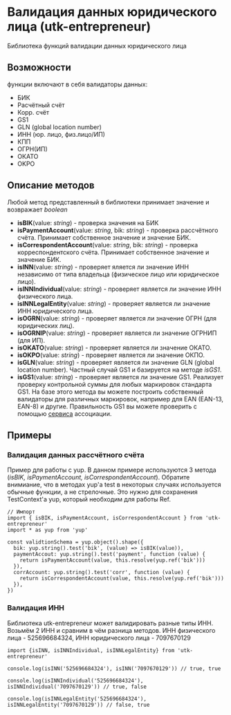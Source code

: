 # Валидация данных юридического лица (utk-entrepreneur)

Библиотека функций валидации данных юридического лица

## Возможности

функции включают в себя валидаторы данных:

- БИК
- Расчётный счёт
- Корр. счёт
- GS1
- GLN (global location number)
- ИНН (юр. лицо, физ.лицо/ИП)
- КПП
- ОГРН(ИП)
- ОКАТО
- OKPO

## Описание методов

Любой метод представленный в библиотеки принимает значение и возвражает _boolean_

- __isBIK__(value: _string_) - проверка значения на БИК
- __isPaymentAccount__(value: _string_, bik: _string_) - проверка рассчётного счёта. Принимает собственное значение и значение БИК.
- __isCorrespondentAccount__(value: _string_, bik: _string_) - проверка корреспондентского счёта. Принимает собственное значение и значение БИК.
- __isINN__(value: _string_) - проверяет яляется ли значение ИНН независимо от типа владельца (физическое лицо или юридическое лицо).
- __isINNIndividual__(value: _string_) - проверяет является ли значение ИНН физического лица.
- __isINNLegalEntity__(value: _string_) - проверяет является ли значение ИНН юридического лица.
- __isOGRN__(value: _string_) - проверяет является ли значение ОГРН (для юридических лиц).
- __isOGRNIP__(value: _string_) - проверяет является ли значение ОГРНИП (для ИП).
- __isOKATO__(value: _string_) - проверяет является ли значение ОКАТО.
- __isOKPO__(value: _string_) - проверяет является ли значение ОКПО.
- __isGLN__(value: _string_) - проверяет является ли значение GLN (global location number). Частный случай GS1 и базируется на методе _isGS1_.
- __isGS1__(value: _string_) - проверяет является ли значение GS1. Реализует проверку контрольной суммы для любых маркировок стандарта GS1. На базе этого метода вы можете построить собственный валидаторы для различных маркировок, например для EAN (EAN-13, EAN-8) и другие. Правильность GS1 вы можете проверить с помощью [сервиса](https://www.gs1.org/services/check-digit-calculator) ассоциации.

## Примеры

### Валидация данных рассчётного счёта

Пример для работы с yup. В данном примере используются 3 метода (_isBIK, isPaymentAccount, isCorrespondentAccount_). 
Обратите внимиание, что в методах yup'а test в некоторых случаях используется обычные функции, а не стрелочные.
Это нужно для сохранения TestContext'а yup, который необходим для работы Ref.

```
// Импорт
import { isBIK, isPaymentAccount, isCorrespondentAccount } from 'utk-entrepreneur'
import * as yup from 'yup'

const validtionSchema = yup.object().shape({
  bik: yup.string().test('bik', (value) => isBIK(value)),
  paymentAccout: yup.string().test('payment', function (value) {
    return isPaymentAccount(value, this.resolve(yup.ref('bik')))
  }),
  corrAccount: yup.string().test('corr', function (value) {
    return isCorrespondentAccount(value, this.resolve(yup.ref('bik')))
  }),
})
```

### Валидация ИНН

Библиотека utk-entrepreneur может валидировать разные типы ИНН.
Возьмём 2 ИНН и сравним в чём разница методов. ИНН физического лица - 525696684324, ИНН юридического лица - 7097670129

```
import {isINN, isINNIndividual, isINNLegalEntity} from 'utk-entrepreneur'

console.log(isINN('525696684324'), isINN('7097670129')) // true, true

console.log(isINNIndividual('525696684324'), isINNIndividual('7097670129')) // true, false

console.log(isINNLegalEntity('525696684324'), isINNLegalEntity('7097670129')) // false, true
```

